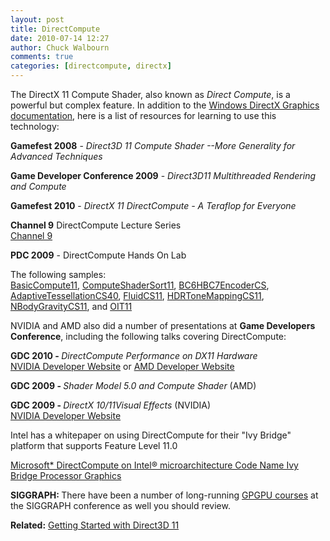 ```yaml
---
layout: post
title: DirectCompute
date: 2010-07-14 12:27
author: Chuck Walbourn
comments: true
categories: [directcompute, directx]
---
```

The DirectX 11 Compute Shader, also known as <em>Direct Compute</em>, is a powerful but complex feature. In addition to the <a href="https://docs.microsoft.com/en-us/windows/desktop/direct3d11/direct3d-11-advanced-stages-compute-shader">Windows DirectX Graphics documentation</a>, here is a list of resources for learning to use this technology:
<!--more-->

<strong>Gamefest 2008</strong> - <em>Direct3D 11 Compute Shader --More Generality for Advanced Techniques</em><br />

<strong>Game Developer Conference 2009</strong> - <em>Direct3D11 Multithreaded Rendering and Compute</em><br />

<strong>Gamefest 2010</strong> - <em>DirectX 11 DirectCompute - A Teraflop for Everyone<br /></em>

<strong>Channel 9</strong> DirectCompute Lecture Series<br /><a href="http://go.microsoft.com/fwlink/?LinkId=194362">Channel 9</a>

<strong>PDC 2009</strong> - DirectCompute Hands On Lab<br />

The following samples:<br /><a href="https://github.com/walbourn/directx-sdk-samples/tree/master/BasicCompute11">BasicCompute11</a>, <a href="https://github.com/walbourn/directx-sdk-samples/tree/master/ComputeShaderSort11">ComputeShaderSort11</a>, <a href="https://github.com/walbourn/directx-sdk-samples/tree/master/BC6HBC7EncoderCS">BC6HBC7EncoderCS</a>, <a href="https://github.com/walbourn/directx-sdk-samples/tree/master/AdaptiveTessellationCS40">AdaptiveTessellationCS40</a>, <a href="https://github.com/walbourn/directx-sdk-samples/tree/master/FluidCS11">FluidCS11</a>, <a href="https://github.com/walbourn/directx-sdk-samples/tree/master/HDRToneMappingCS11">HDRToneMappingCS11</a>, <a href="https://github.com/walbourn/directx-sdk-samples/tree/master/NBodyGravityCS11">NBodyGravityCS11</a>, and <a href="https://github.com/walbourn/directx-sdk-samples/tree/master/OIT11">OIT11</a>

NVIDIA and AMD also did a number of presentations at <strong>Game Developers Conference</strong>, including the following talks covering DirectCompute:

<strong>GDC 2010 - </strong><em>DirectCompute Performance on DX11 Hardware</em><br /><a href="http://developer.download.nvidia.com/presentations/2010/gdc/DirectCompute_Performance.pdf">NVIDIA Developer Website</a> or <a href="https://developer.amd.com/wordpress/media/2012/10/DirectCompute%20Performance.ppsx">AMD Developer Website</a>

<strong>GDC 2009 - </strong><em>Shader Model 5.0 and Compute Shader</em> (AMD)<br />

<strong>GDC 2009 - </strong><em>DirectX 10/11Visual Effects</em> (NVIDIA)<br /><a href="http://developer.download.nvidia.com/presentations/2009/GDC/NVIDIA_Effects_GDC09.pdf">NVIDIA Developer Website</a>

Intel has a whitepaper on using DirectCompute for their "Ivy Bridge" platform that supports Feature Level 11.0

<a href="http://software.intel.com/en-us/articles/microsoft-directcompute-on-intel-ivy-bridge-processor-graphics/">Microsoft* DirectCompute on Intel® microarchitecture Code Name Ivy Bridge Processor Graphics</a>

<strong>SIGGRAPH: </strong>There have been a number of long-running <a href="http://gpgpu.org/static/s2007/index.shtml.bak.shtml">GPGPU courses</a> at the SIGGRAPH conference as well you should review.

<strong>Related:</strong> <a href="https://walbourn.github.io/getting-started-with-direct3d-11/">Getting Started with Direct3D 11</a>
